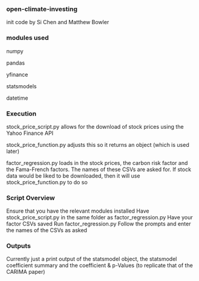 ### open-climate-investing
init code by Si Chen and Matthew Bowler

### modules used
numpy

pandas

yfinance

statsmodels

datetime

### Execution
stock_price_script.py allows for the download of stock prices using the Yahoo Finance API

stock_price_function.py adjusts this so it returns an object (which is used later)

factor_regression.py loads in the stock prices, the carbon risk factor and the Fama-French factors. The names of these CSVs are asked for. If stock data would be liked to be downloaded, then it will use stock_price_function.py to do so

### Script Overview
Ensure that you have the relevant modules installed
Have stock_price_script.py in the same folder as factor_regression.py
Have your factor CSVs saved
Run factor_regression.py
Follow the prompts and enter the names of the CSVs as asked

### Outputs
Currently just a print output of the statsmodel object, the statsmodel coefficient summary and the coefficient & p-Values (to replicate that of the CARIMA paper)

